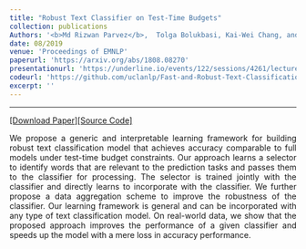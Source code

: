 ```yaml
---
title: "Robust Text Classifier on Test-Time Budgets"
collection: publications
Authors: '<b>Md Rizwan Parvez</b>,  Tolga Bolukbasi, Kai-Wei Chang, and Venkatesh Saligrama'
date: 08/2019
venue: 'Proceedings of EMNLP'
paperurl: 'https://arxiv.org/abs/1808.08270'
presentationurl: 'https://underline.io/events/122/sessions/4261/lecture/19707-evaluating-the-values-of-sources-in-transfer-learning'
codeurl: 'https://github.com/uclanlp/Fast-and-Robust-Text-Classification'
excerpt: ''
---
```

---
<a href='https://arxiv.org/pdf/1808.08270.pdf' target="_blank">[Download Paper]</a><a href='https://github.com/uclanlp/Fast-and-Robust-Text-Classification' target="_blank">[Source Code]</a>

<p align="justify">
We propose a generic and interpretable learning framework for building robust text classification model that achieves accuracy comparable to full models under test-time budget constraints. Our approach learns a selector to identify words that are relevant to the prediction tasks and passes them to the classifier for processing. The selector is trained jointly with the classifier and directly learns to incorporate with the classifier. We further propose a data aggregation scheme to improve the robustness of the classifier. Our learning framework is general and can be incorporated with any type of text classification model. On real-world data, we show that the proposed approach improves the performance of a given classifier and speeds up the model with a mere loss in accuracy performance.
</p>

